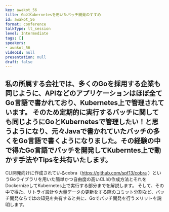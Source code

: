 ```yaml
---
key: awakot_56
title: GoとKubernetesを用いたバッチ開発のすすめ
id: awakot_56
format: conference
talkType: lt_session
level: Intermediate
tags: []
speakers:
- awakot_56
videoId: null
presentation: null
draft: false
---
```

私の所属する会社では、多くのGoを採用する企業も同じように、APIなどのアプリケーションはほぼ全てGo言語で書かれており、Kubernetes上で管理されています。 
そのため定期的に実行するバッチに関しても同じようにGoとKubernetesで管理したい！と思うようになり、元々Javaで書かれていたバッチの多くをGo言語で書くようになりました。その経験の中で得たGo言語でバッチを開発してKuberntes上で動かす手法やTipsを共有いたします。
---
CLI開発向けに作成されているcobra（https://github.com/spf13/cobra
）というGoライブラリを用いた簡単かつ自由度の高いCLIの作成方法とそれをDockernizeしてKubernetes上で実行する部分までを解説します。
そして、その中で得た、リトライ設計や大量データの更新をする際のコミット分割など、バッチ開発ならではの知見を共有すると共に、Goでバッチ開発を行うメリットを説明します。
